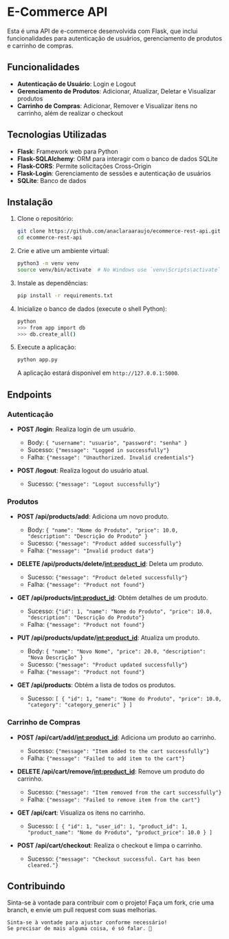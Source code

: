 # E-Commerce API

Esta é uma API de e-commerce desenvolvida com Flask, que inclui funcionalidades para autenticação de usuários, gerenciamento de produtos e carrinho de compras.

## Funcionalidades

- **Autenticação de Usuário**: Login e Logout
- **Gerenciamento de Produtos**: Adicionar, Atualizar, Deletar e Visualizar produtos
- **Carrinho de Compras**: Adicionar, Remover e Visualizar itens no carrinho, além de realizar o checkout

## Tecnologias Utilizadas

- **Flask**: Framework web para Python
- **Flask-SQLAlchemy**: ORM para interagir com o banco de dados SQLite
- **Flask-CORS**: Permite solicitações Cross-Origin
- **Flask-Login**: Gerenciamento de sessões e autenticação de usuários
- **SQLite**: Banco de dados

## Instalação

1. Clone o repositório:

   ```bash
   git clone https://github.com/anaclaraaraujo/ecommerce-rest-api.git
   cd ecommerce-rest-api
   ```

2. Crie e ative um ambiente virtual:

   ```bash
   python3 -m venv venv
   source venv/bin/activate  # No Windows use `venv\Scripts\activate`
   ```

3. Instale as dependências:

   ```bash
   pip install -r requirements.txt
   ```

4. Inicialize o banco de dados (execute o shell Python):

   ```bash
   python
   >>> from app import db
   >>> db.create_all()
   ```

5. Execute a aplicação:

   ```bash
   python app.py
   ```

   A aplicação estará disponível em `http://127.0.0.1:5000`.

## Endpoints

### Autenticação

- **POST /login**: Realiza login de um usuário.
  - Body: `{ "username": "usuario", "password": "senha" }`
  - Sucesso: `{"message": "Logged in successfully"}`
  - Falha: `{"message": "Unauthorized. Invalid credentials"}`

- **POST /logout**: Realiza logout do usuário atual.
  - Sucesso: `{"message": "Logout successfully"}`

### Produtos

- **POST /api/products/add**: Adiciona um novo produto.
  - Body: `{ "name": "Nome do Produto", "price": 10.0, "description": "Descrição do Produto" }`
  - Sucesso: `{"message": "Product added successfully"}`
  - Falha: `{"message": "Invalid product data"}`

- **DELETE /api/products/delete/<int:product_id>**: Deleta um produto.
  - Sucesso: `{"message": "Product deleted successfully"}`
  - Falha: `{"message": "Product not found"}`

- **GET /api/products/<int:product_id>**: Obtém detalhes de um produto.
  - Sucesso: `{"id": 1, "name": "Nome do Produto", "price": 10.0, "description": "Descrição do Produto"}`
  - Falha: `{"message": "Product not found"}`

- **PUT /api/products/update/<int:product_id>**: Atualiza um produto.
  - Body: `{ "name": "Novo Nome", "price": 20.0, "description": "Nova Descrição" }`
  - Sucesso: `{"message": "Product updated successfully"}`
  - Falha: `{"message": "Product not found"}`

- **GET /api/products**: Obtém a lista de todos os produtos.
  - Sucesso: `[ { "id": 1, "name": "Nome do Produto", "price": 10.0, "category": "category_generic" } ]`

### Carrinho de Compras

- **POST /api/cart/add/<int:product_id>**: Adiciona um produto ao carrinho.
  - Sucesso: `{"message": "Item added to the cart successfully"}`
  - Falha: `{"message": "Failed to add item to the cart"}`

- **DELETE /api/cart/remove/<int:product_id>**: Remove um produto do carrinho.
  - Sucesso: `{"message": "Item removed from the cart successfully"}`
  - Falha: `{"message": "Failed to remove item from the cart"}`

- **GET /api/cart**: Visualiza os itens no carrinho.
  - Sucesso: `[ { "id": 1, "user_id": 1, "product_id": 1, "product_name": "Nome do Produto", "product_price": 10.0 } ]`

- **POST /api/cart/checkout**: Realiza o checkout e limpa o carrinho.
  - Sucesso: `{"message": "Checkout successful. Cart has been cleared."}`

## Contribuindo

Sinta-se à vontade para contribuir com o projeto! Faça um fork, crie uma branch, e envie um pull request com suas melhorias.

```
Sinta-se à vontade para ajustar conforme necessário! 
Se precisar de mais alguma coisa, é só falar. 🤎
```